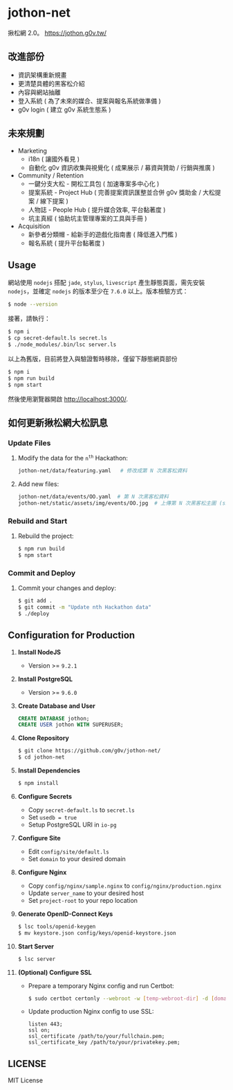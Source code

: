 jothon-net
===========

揪松網 2.0。 https://jothon.g0v.tw/

改進部份
-----------

 * 資訊架構重新規畫
 * 更清楚具體的黑客松介紹
 * 內容與網站抽離
 * 登入系統 ( 為了未來的媒合、提案與報名系統做準備 )
 * g0v login ( 建立 g0v 系統生態系 )


未來規劃
-----------

 * Marketing
   * i18n ( 讓國外看見 )
   * 自動化 g0v 資訊收集與視覺化 ( 成果展示 / 募資與贊助 / 行銷與推廣 )
 * Community / Retention
   * 一鍵分支大松 - 開松工具包 ( 加速專案多中心化 )
   * 提案系統 - Project Hub ( 完善提案資訊匯整並合併 g0v 獎助金 / 大松提案 / 線下提案 )
   * 人物誌 - People Hub ( 提升媒合效率, 平台黏著度 )
   * 坑主真經 ( 協助坑主管理專案的工具與手冊 )
 * Acquisition
   * 新參者分類帽 - 給新手的遊戲化指南書 ( 降低進入門檻 )
   * 報名系統 ( 提升平台黏著度 )


Usage
-----------

網站使用 `nodejs` 搭配 `jade`, `stylus`, `livescript` 產生靜態頁面，需先安裝 `nodejs`，並確定 `nodejs` 的版本至少在 `7.6.0` 以上。版本檢驗方式：

```bash
$ node --version
```


接著，請執行：

```bash
$ npm i
$ cp secret-default.ls secret.ls
$ ./node_modules/.bin/lsc server.ls
```

以上為舊版，目前將登入與驗證暫時移除，僅留下靜態網頁部份

```bash
$ npm i
$ npm run build
$ npm start
```

然後使用瀏覽器開啟 [http://localhost:3000/](http://localhost:3000/).


如何更新揪松網大松訊息
------------

### Update Files

1. Modify the data for the <code>n<sup>th</sup></code> Hackathon:

   ```bash
   jothon-net/data/featuring.yaml	# 修改成第 N 次黑客松資料
   ```

2. Add new files:

   ```bash
   jothon-net/data/events/OO.yaml  # 第 N 次黑客松資料
   jothon-net/static/assets/img/events/OO.jpg  # 上傳第 N 次黑客松主圖 (size 1200 x 628 px), 只吃 .jpg 檔
   ```

### Rebuild and Start

1. Rebuild the project:

   ```bash
   $ npm run build
   $ npm start
   ```

### Commit and Deploy

1. Commit your changes and deploy:

   ```bash
   $ git add .
   $ git commit -m "Update nth Hackathon data"
   $ ./deploy
   ```

Configuration for Production
------------

1. **Install NodeJS**
   - Version >= `9.2.1`

2. **Install PostgreSQL**
   - Version >= `9.6.0`

3. **Create Database and User**
   ```sql
   CREATE DATABASE jothon;
   CREATE USER jothon WITH SUPERUSER;
   ```

4. **Clone Repository**
   ```bash
   $ git clone https://github.com/g0v/jothon-net/
   $ cd jothon-net
   ```
5. **Install Dependencies**
   ```bash
   $ npm install
   ```

6. **Configure Secrets**
   - Copy `secret-default.ls` to `secret.ls`
   - Set `usedb = true`
   - Setup PostgreSQL URI in `io-pg`

7. **Configure Site**
   - Edit `config/site/default.ls`
   - Set `domain` to your desired domain

8. **Configure Nginx**
   - Copy `config/nginx/sample.nginx` to `config/nginx/production.nginx`
   - Update `server_name` to your desired host
   - Set `project-root` to your repo location

9. **Generate OpenID-Connect Keys**
   ```bash
   $ lsc tools/openid-keygen
   $ mv keystore.json config/keys/openid-keystore.json
   ```

10. **Start Server**
    ```bash
    $ lsc server
    ```

11. **(Optional) Configure SSL**
    - Prepare a temporary Nginx config and run Certbot:

      ```bash
      $ sudo certbot certonly --webroot -w [temp-webroot-dir] -d [domain-name]
      ```
    - Update production Nginx config to use SSL:

      ```nginx
      listen 443;
      ssl on;
      ssl_certificate /path/to/your/fullchain.pem;
      ssl_certificate_key /path/to/your/privatekey.pem;
      ```


LICENSE
-----------
MIT License
